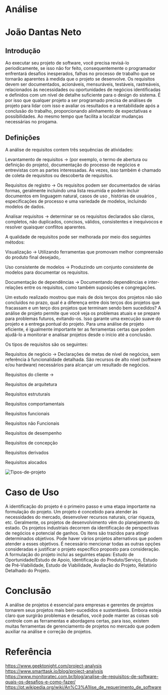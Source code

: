 # Análise
# João Dantas Neto

## Introdução

Ao executar seu projeto de software, você precisa revisá-lo periodicamente, se isso não for feito, consequentemente o programador enfrentará desafios inesperados, falhas no processo de trabalho que se tornarão aparentes à medida que o projeto se desenvolve. Os requisitos devem ser documentados, acionáveis, mensuráveis, testáveis, rastreáveis, relacionados às necessidades ou oportunidades de negócios identificadas e definidos com um nível de detalhe suficiente para o design do sistema. É por isso que qualquer projeto a ser programado precisa de análises de projeto para lidar com isso e avaliar os resultados e a rentabilidade após a conclusão do trabalho, proporcionando alinhamento de expectativas e possibilidades. Ao mesmo tempo que facilita a localizar mudanças necessárias no progama.

## Definições

A análise de requisitos contem três sequências de atividades:

Levantamento de requisitos -> (por exemplo, o termo de abertura ou definição do projeto), documentação do processo de negócios e entrevistas com as partes interessadas. Às vezes, isso também é chamado de coleta de requisitos ou descoberta de requisitos.

Requisitos de registro -> Os requisitos podem ser documentados de várias formas, geralmente incluindo uma lista resumida e podem incluir documentos em linguagem natural, casos de uso , histórias de usuários , especificações de processo e uma variedade de modelos, incluindo modelos de dados.

Analisar requisitos -> determinar se os requisitos declarados são claros, completos, não duplicados, concisos, válidos, consistentes e inequívocos e resolver quaisquer conflitos aparentes.

A qualidade de requisitos pode ser melhorada por meio dos seguintes métodos:

Visualização -> Utilizando ferramentas que promovam melhor compreensão do produto final desejado,.

Uso consistente de modelos -> Produzindo um conjunto consistente de modelos para documentar os requisitos.

Documentação de dependências -> Documentando dependências e inter-relações entre os requisitos, como também suposições e congregações.

Um estudo realizado mostrou que mais de dois terços dos projetos não são concluídos no prazo, qual é a diferença entre dois terços dos projetos que fracassam e um terço dos projetos que terminam sendo bem sucedidos? A análise de projeto permite que você veja os problemas atuais e se prepare para problemas futuros, evitando-os. Isso garante uma execução suave do projeto e a entrega pontual do projeto. Para uma análise de projeto eficiente, é igualmente importante ter as ferramentas certas que podem ajudá-lo a monitorar e analisar projetos desde o início até a conclusão.

Os tipos de requisitos são os seguintes:

Requisitos de negócio -> Declarações de metas de nível de negócios, sem referência à funcionalidade detalhada. São recursos de alto nível (software e/ou hardware) necessários para alcançar um resultado de negócios.

Requisitos do cliente ->

Requisitos de arquitetura

Requisitos estruturais

Requisitos comportamentais

Requisitos funcionais

Requisitos não Funcionais

Requisitos de desempenho

Requisitos de concepção

Requisitos derivados

Requisitos alocados


![Tipos-de-projeto](https://user-images.githubusercontent.com/106175232/212678103-34dacfb3-b27c-499d-9659-a20cb64e4b6c.png)


# Caso de Uso

A identificação do projeto é o primeiro passo e uma etapa importante na formulação do projeto. Um projeto é concebido para atender às necessidades do mercado, desenvolver recursos naturais, criar riqueza, etc. Geralmente, os projetos de desenvolvimento vêm do planejamento do estado. Os projetos industriais decorrem da identificação de perspectivas de negócios e potencial de ganhos. Os itens são trazidos para atingir determinados objetivos. Pode haver vários projetos alternativos que podem atender a esses objetivos. É necessário mencionar todas as outras opções consideradas e justificar o projeto específico proposto para consideração.
A formulação do projeto inclui as seguintes etapas: Estudo de Oportunidade/Estudo de Apoio, Identificação do Produto/Serviço, Estudo de Pré-Viabilidade, Estudo de Viabilidade, Avaliação do Projeto, Relatório Detalhado do Projeto.

# Conclusão

A análise de projetos é essencial para empresas e gerentes de projetos tornarem seus projetos mais bem-sucedidos e sustentáveis. Embora esteja claro que surgirão problemas e desafios, você pode manter as coisas sob controle com as ferramentas e abordagens certas, para isso, existem muitas ferramentas de gerenciamento de projetos no mercado que podem auxiliar na análise e correção de projetos.

# Referência

https://www.geektonight.com/project-analysis
https://www.smarttask.io/blog/project-analysis
https://www.monitoratec.com.br/blog/analise-de-requisitos-de-software-quais-os-desafios-e-como-fazer/
https://pt.wikipedia.org/wiki/An%C3%A1lise_de_requerimento_de_software



